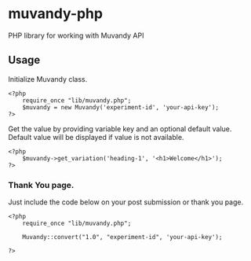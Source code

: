 # muvandy-php

PHP library for working with Muvandy API

## Usage

Initialize Muvandy class.

	<?php
		require_once "lib/muvandy.php";	
		$muvandy = new Muvandy('experiment-id', 'your-api-key');
	?>
	
Get the value by providing variable key and an optional default value. Default value will be displayed if value is not available.

	<?php
		$muvandy->get_variation('heading-1', '<h1>Welcome</h1>');
	?>

### Thank You page.

Just include the code below on your post submission or thank you page.
	
	<?php
		require_once "lib/muvandy.php";	
		
		Muvandy::convert("1.0", "experiment-id", 'your-api-key');
		
	?>